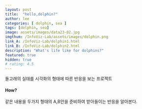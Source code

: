 ```yaml
---
layout: post
title:  "hello,dolphin?"
author: lee
categories: [ dolphin, sea ]
tags: [dolphin, sea]
image: assets/images/data23-02.jpg
imgthum: /InfoViz-Lab/assets/images/dolphin.png
link_A: /InfoViz-Lab/dolphin1.html
link_B: /InfoViz-Lab/dolphin2.html
description: "What's life like for dolphins?"
featured: true
hidden: true
# rating: 4.5
---
```


돌고래의 실태를 시각화의 형태에 따른 반응을 보는 프로젝트 

#### How?
같은 내용을 두가지 형태의 A,B안을 준비하여 받아들이는 반응을 알아본다.

